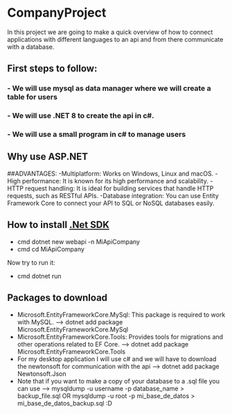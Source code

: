 # CompanyProject
In this project we are going to make a quick overview of how to connect applications with different languages to an api and from there communicate with a database.

## First steps to follow: 
### - We will use mysql as data manager where we will create a table for users
### - We will use .NET 8 to create the api in c#.
### - We will use a small program in c# to manage users

## Why use ASP.NET
##ADVANTAGES:
-Multiplatform: Works on Windows, Linux and macOS.
-High performance: It is known for its high performance and scalability.
-HTTP request handling: It is ideal for building services that handle HTTP requests, such as RESTful APIs.
-Database integration: You can use Entity Framework Core to connect your API to SQL or NoSQL databases easily.

## How to install [.Net SDK](https://dotnet.microsoft.com/es-es/download)
- cmd dotnet new webapi -n MiApiCompany
- cmd cd MiApiCompany

Now try to run it:
- cmd dotnet run

## Packages to download
- Microsoft.EntityFrameworkCore.MySql: This package is required to work with MySQL. --> dotnet add package Microsoft.EntityFrameworkCore.MySql
- Microsoft.EntityFrameworkCore.Tools: Provides tools for migrations and other operations related to EF Core. --> dotnet add package Microsoft.EntityFrameworkCore.Tools
- For my desktop application I will use c# and we will have to download the newtonsoft for communication with the api --> dotnet add package Newtonsoft.Json
- Note that if you want to make a copy of your database to a .sql file you can use --> mysqldump -u username -p database_name > backup_file.sql OR mysqldump -u root -p mi_base_de_datos > mi_base_de_datos_backup.sql :D
